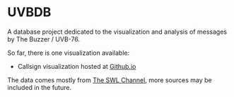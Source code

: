 # UVBDB

A database project dedicated to the visualization and analysis of messages by The Buzzer / UVB-76.

So far, there is one visualization available:

- Callsign visualization hosted at [Github.io](https://zapdoz.github.io/UVBDB/)

The data comes mostly from [The SWL Channel](https://www.youtube.com/channel/UCn_5SHr4B5fTjOyrI5igyOg), more sources may be included in the future.


